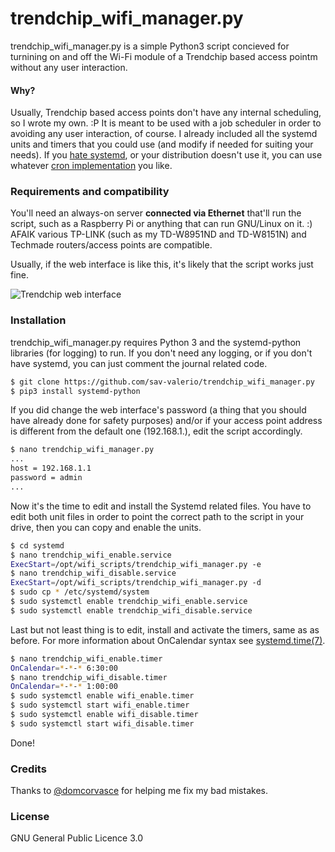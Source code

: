 # trendchip_wifi_manager.py
trendchip_wifi_manager.py is a simple Python3 script concieved for turnining on and off the Wi-Fi module of a Trendchip based access pointm without any user interaction.

#### Why?
Usually, Trendchip based access points don't have any internal scheduling, so I wrote my own. :P
It is meant to be used with a job scheduler in order to avoiding any user interaction, of course.
I already included all the systemd units and timers that you could use (and modify if needed for suiting your needs).
If you [hate systemd](http://without-systemd.org/wiki/index.php/Main_Page), or your distribution doesn't use it, you can use whatever [cron implementation](https://wiki.archlinux.org/index.php/cron) you like.

### Requirements and compatibility
You'll need an always-on server **connected via Ethernet** that'll run the script, such as a Raspberry Pi or anything that can run GNU/Linux on it. :)
AFAIK various TP-LINK (such as my TD-W8951ND and TD-W8151N) and Techmade routers/access points are compatible.

Usually, if the web interface is like this, it's likely that the script works just fine.

![Trendchip web interface](https://s26.postimg.org/np6j5m0e1/Screenshot_20170113_170705.png)

### Installation
trendchip_wifi_manager.py requires Python 3 and the systemd-python libraries (for logging) to run.
If you don't need any logging, or if you don't have systemd, you can just comment the journal related code.

```sh
$ git clone https://github.com/sav-valerio/trendchip_wifi_manager.py
$ pip3 install systemd-python
```

If you did change the web interface's password (a thing that you should have already done for safety purposes) and/or if your access point address is different from the default one (192.168.1.), edit the script accordingly.

```sh
$ nano trendchip_wifi_manager.py
...
host = 192.168.1.1
password = admin
...
```

Now it's the time to edit and install the Systemd related files.
You have to edit both unit files in order to point the correct path to the script in your drive, then you can copy and enable the units.

```sh
$ cd systemd
$ nano trendchip_wifi_enable.service
ExecStart=/opt/wifi_scripts/trendchip_wifi_manager.py -e
$ nano trendchip_wifi_disable.service
ExecStart=/opt/wifi_scripts/trendchip_wifi_manager.py -d
$ sudo cp * /etc/systemd/system
$ sudo systemctl enable trendchip_wifi_enable.service
$ sudo systemctl enable trendchip_wifi_disable.service
```

Last but not least thing is to edit, install and activate the timers, same as as before.
For more information about OnCalendar syntax see [systemd.time(7)](http://man7.org/linux/man-pages/man7/systemd.time.7.html).
```sh
$ nano trendchip_wifi_enable.timer
OnCalendar=*-*-* 6:30:00
$ nano trendchip_wifi_disable.timer
OnCalendar=*-*-* 1:00:00
$ sudo systemctl enable wifi_enable.timer
$ sudo systemctl start wifi_enable.timer
$ sudo systemctl enable wifi_disable.timer
$ sudo systemctl start wifi_disable.timer
```

Done!

### Credits
Thanks to [@domcorvasce](https://github.com/domcorvasce) for helping me fix my bad mistakes.

### License
GNU General Public Licence 3.0



